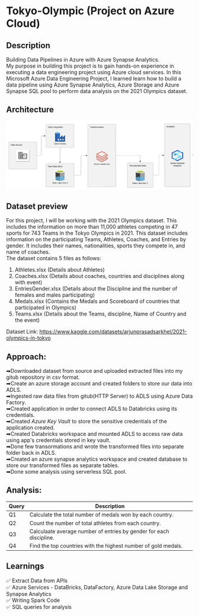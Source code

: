 # Tokyo-Olympic (Project on Azure Cloud)

## Description
Building Data Pipelines in Azure with Azure Synapse Analytics.  
My purpose in building this project is to gain hands-on experience in executing a data engineering project using Azure cloud services.
In this Microsoft Azure Data Engineering Project, I learned learn how to build a data pipeline using Azure Synapse Analytics, Azure Storage and Azure Synapse SQL pool to perform data analysis on the 2021 Olympics dataset.

## Architecture
![Alt text](Arcitecture.png)


## Dataset preview  
For this project, I will be working with the 2021 Olympics dataset. This includes the information on more than 11,000 athletes competing in 47 sports for 743 Teams in the Tokyo Olympics in 2021. This dataset includes information on the participating Teams, Athletes, Coaches, and Entries by gender. It includes their names, nationalities, sports they compete in, and name of coaches.  
The dataset contains 5 files as follows:    
1. Athletes.xlsx (Details about Athletes)      
2. Coaches.xlsx (Details about coaches, countries and disciplines along with event)  
3. EntriesGender.xlsx (Details about the Discipline and the number of females and males participating)  
4. Medals.xlsx (Contains the Medals and Scoreboard of countries that participated in Olympics)    
5. Teams.xlsx (Details about the Teams, discipline, Name of Country and the event)  

Dataset Link: https://www.kaggle.com/datasets/arjunprasadsarkhel/2021-olympics-in-tokyo  

## Approach:  
➡Downloaded dataset from source and uploaded extracted files into my gitub repository in csv format.    
➡Create an azure storage account and created folders to store our data into ADLS.   
➡Ingested raw data files from gitub(HTTP Server) to ADLS using Azure Data Factory.  
➡Created application in order to connect ADLS to Databricks using its credentials.  
➡Created _Azure Key Vault_ to store the sensitive credentials of the application created.  
➡Created Databricks workspace and mounted ADLS to access raw data using app's credentials stored in key vault.    
➡Done few transormations and wrote the transformed files into separate folder back in ADLS.   
➡Created an azure synapse analytics workspace and created database to store our transformed files as separate tables.    
➡Done some analysis using serverless SQL pool.

## Analysis:     
|Query|Description|
|-----|-----------|
|Q1|Calculate the total number of medals won by each country.|
|Q2|Count the number of total athletes from each country.|
|Q3|Calculaate average number of entries by gender for each discipline.|
|Q4|Find the top countries with the highest number of gold medals.|

## Learnings
✅ Extract Data from APIs  
✅ Azure Services - DataBricks, DataFactory, Azure Data Lake Storage and Synapse Analytics  
✅ Writing Spark Code  
✅ SQL queries for analysis

